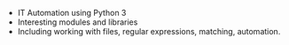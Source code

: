 
* IT Automation using Python 3
* Interesting modules and libraries
* Including working with files, regular expressions, matching, automation.


